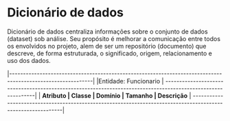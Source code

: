# Dicionário de dados
Dicionário de dados centraliza informações sobre o conjunto de dados (dataset) sob análise. Seu propósito é melhorar a comunicação entre todos os envolvidos no projeto, alem de ser um repositório (documento) que descreve, de forma estruturada, o significado, origem, relacionamento e uso dos dados.

|------------------------------------------------------------------------------------------------------------|
|Entidade: Funcionario                                                                                       |
-------------------------------------------------------------------------------------------------------------|
|    **Atributo        |     Classe      |      Domínio       |        Tamanho      |      Descrição**       |
-------------------------------------------------------------------------------------------------------------|
